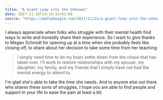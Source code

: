 ```yaml
---
title: "A Giant Leap into the Unknown"
date: 2017-11-26T14:19:31+01:00
source: "https://mathybeagle.com/2017/11/21/a-giant-leap-into-the-unknown/"
---
```


I always appreciate when folks who struggle with their mental health find ways to write and honestly share their experience. So I want to give thanks to Megan Schmidt for opening up at a time when she probably feels like closing off, to share about her decision to take some time from her teaching:

> I simply need time to let my brain settle down from the chaos that has taken over. I’ll work to restore relationships with my spouse, my daughter, my family, and my friends that I simply have not had the mental energy to attend to.

I'm glad she's able to take the time she needs. And to anyone else out there who shares these sorts of struggles, I hope you are able to find people and support in your life to ease the pain at least a bit.
